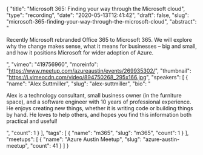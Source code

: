 {
  "title": "Microsoft 365: Finding your way through the Microsoft cloud",
  "type": "recording",
  "date": "2020-05-13T12:41:42",
  "draft": false,
  "slug": "microsoft-365-finding-your-way-through-the-microsoft-cloud",
  "abstract": "<p>Recently Microsoft rebranded Office 365 to Microsoft 365. We will explore why the change makes sense, what it means for businesses – big and small, and how it positions Microsoft for wider adoption of Azure.</p>",
  "vimeo": "419756960",
  "moreinfo": "https://www.meetup.com/azureaustin/events/269935302/",
  "thumbnail": "https://i.vimeocdn.com/video/894750268_295x166.jpg",
  "speakers": [
    {
      "name": "Alex Suttmiller",
      "slug": "alex-suttmiller",
      "bio": "<p>Alex is a technology consultant, small business owner (in the furniture space), and a software engineer with 10 years of professional experience. He enjoys creating new things, whether it is writing code or building things by hand. He loves to help others, and hopes you find this information both practical and useful!</p>",
      "count": 1
    }
  ],
  "tags": [
    {
      "name": "m365",
      "slug": "m365",
      "count": 1
    }
  ],
  "meetups": [
    {
      "name": "Azure Austin Meetup",
      "slug": "azure-austin-meetup",
      "count": 41
    }
  ]
}